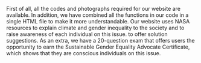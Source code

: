 First of all, all the codes and photographs required for our website are available. In addition, we have combined all the functions in our code in a single HTML file to make it more understandable. 
Our website uses NASA resources to explain climate and gender inequality to the society and to raise awareness of each individual on this issue. to offer solution suggestions.
As an extra, we have a 20-question exam that offers users the opportunity to earn the Sustainable Gender Equality Advocate Certificate, which shows that they are conscious individuals on this issue.
